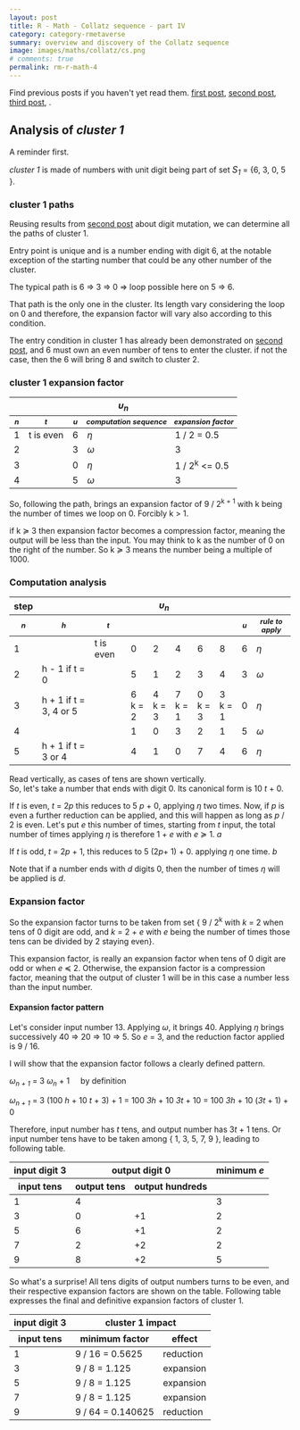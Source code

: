 ```yaml
---
layout: post
title: R - Math - Collatz sequence - part IV
category: category-rmetaverse
summary: overview and discovery of the Collatz sequence
image: images/maths/collatz/cs.png
# comments: true
permalink: rm-r-math-4
---
```


Find previous posts if you haven't yet read them. [first post](https://neonira.github.io/rm-r-math-1), [second post](https://neonira.github.io/rm-r-math-2), [third post](https://neonira.github.io/rm-r-math-3), .   

## Analysis of <cite class='kw'>cluster 1</cite>

A reminder first.  

<cite class='kw'>cluster 1</cite> is made of numbers with unit digit being part of set <cite class='kw' style='font-size:1.1em;'>S<sub>1</sub></cite> = {6, 3, 0, 5 }.

### cluster 1 paths

Reusing results from [second post](math_cs_2) about digit mutation, we can determine all the paths of cluster 1. 

Entry point is unique and is a number ending with digit 6, at the notable exception of the starting number that could be any other number of the cluster.  

The typical path is 6 &rArr; 3 &rArr; 0 &rArr; loop possible here on 5 &rArr; 6.  

That path is the only one in the cluster. Its length vary considering the loop on 0 and therefore, the expansion factor will vary also according to this condition.  

The entry condition in cluster 1 has already been demonstrated on [second post](math_cs_2), and 6 must own an even number of tens to enter the cluster. if not the case, then the 6 will bring 8 and switch to cluster 2. 


### cluster 1 expansion factor
<table>
<thead>
<tr style='font-weight:bold'>
<th colspan='5'> <cite class='kw'> &upsilon;<sub>n</sub></cite></th>
</tr>
<tr style='font-weight:bold;font-style:oblique;font-size:.8em'>
<th>n</th>
<th>t</th>
<th>u</th>
<th>computation sequence</th>
<th>expansion factor</th>
</tr>
</thead>
<tbody>
<tr>
<td>1</td>
<td>t is even</td>
<td>6</td>
<td><cite class='kw'>&eta;</cite></td>
<td>1 / 2 = 0.5</td>
</tr>
<tr>
<td>2</td>
<td></td>
<td>3</td>
<td><cite class='kw'>&omega;</cite></td>
<td>3</td>
</tr>
<tr>
<td>3</td>
<td></td>
<td>0</td>
<td><cite class='kw'>&eta;</cite></td>
<td>1 / 2<sup>k</sup> &lt;= 0.5 </td>
</tr>
<tr>
<td>4</td>
<td></td>
<td>5</td>
<td><cite class='kw'>&omega;</cite></td>
<td>3</td>
</tr>
</tbody>
</table>


So, following the path, brings an expansion factor of 9 / 2<sup>k + 1</sup> with k being the number of times we loop on 0. Forcibly k &gt; 1.  

if k &sccue; 3 then expansion factor becomes a compression factor, meaning the output will be less than the input. You may think to k as the number of 0 on the right of the number. So k &sccue; 3 means the number being a multiple of 1000.


### Computation analysis
<table>
<thead>
<tr style='font-weight:bold'>
<th>step</th>
<th colspan='9'> <cite class='kw'> &upsilon;<sub>n</sub></cite></th>
</tr>
<tr style='font-weight:bold;font-style:oblique;font-size:.8em'>
<th>n</th>
<th>h</th>
<th>t</th>
<th></th>
<th></th>
<th></th>
<th></th>
<th></th>
<th>u</th>
<th>rule to apply</th>
</tr>
</thead>
<tbody>
<tr>
<td>1</td>
<td></td>
<td>t is even</td>
<td>0</td><td>2</td><td>4</td><td>6</td><td>8</td>
<td>6</td>
<td><cite class='kw'>&eta;</cite></td>
</tr>
<tr>
<td>2</td>
<td> h - 1 if t = 0</td>
<td> </td>
<td>5</td><td>1</td><td>2</td><td>3</td><td>4</td>
<td>3</td>
<td><cite class='kw'>&omega;</cite></td>
</tr>
<tr>
<td>3</td>
<td> h + 1 if t = 3, 4 or 5</td>
<td></td>
<td>6<br>k = 2</td><td>4<br>k = 3</td><td>7<br>k = 1</td><td>0<br>k = 3</td><td>3<br>k = 1</td>
<td>0</td>
<td><cite class='kw'>&eta;</cite></td>
</tr>
<tr>
<td>4</td>
<td></td>
<td></td>
<td>1</td><td>0</td><td>3</td><td>2</td><td>1</td>
<td>5</td>
<td><cite class='kw'>&omega;</cite></td>
</tr>

<tr>
<td>5</td>
<td>h + 1 if t = 3 or 4</td>
<td></td>
<td>4</td><td>1</td><td>0</td><td>7</td><td>4</td>
<td>6</td>
<td><cite class='kw'>&eta;</cite></td>
</tr>
</tbody>
</table>

Read vertically, as cases of tens are shown vertically.  
So, let's take a number that ends with digit 0. Its canonical form is 10 <cite class='kw'>t</cite> + 0.  

If <cite class='kw'>t</cite> is even, <cite class='kw'>t</cite> = 2<cite class='kw'>p</cite> this reduces to 5 <cite class='kw'>p</cite> + 0, applying <cite class='kw'>&eta;</cite> two times. Now, if <cite class='kw'>p</cite> is even a further reduction can be applied, and this will happen as long as <cite class='kw'>p</cite> / 2 is even. Let's put <cite class='kw'>e</cite> this number of times, starting from <cite class='kw'>t</cite> input, the total number of times applying <cite class='kw'>&eta;</cite> is therefore 1 + <cite class='kw'>e</cite> with <cite class='kw'>e</cite> &sccue; 1.  <cite class='refeq'>a</cite>  

If <cite class='kw'>t</cite> is odd, <cite class='kw'>t</cite> = 2<cite class='kw'>p</cite> + 1, this reduces to 5 (2<cite class='kw'>p</cite>+ 1) + 0. applying <cite class='kw'>&eta;</cite> one time. <cite class='refeq'>b</cite>  

Note that if a number ends with <cite class='kw'>d</cite> digits 0, then the number of times <cite class='kw'>&eta;</cite> will be applied is <cite class='kw'>d</cite>. 

### Expansion factor 

So the expansion factor turns to be taken from set { 9 / 2<sup>k</sup> with <cite class='kw'>k</cite> = 2 when tens of 0 digit are odd, and <cite class='kw'>k</cite> = 2 + <cite class='kw'>e</cite> with <cite class='kw'>e</cite> being the number of times those tens can be divided by 2 staying even}.  

This expansion factor, is really an expansion factor when tens of 0 digit are odd or when <cite class='kw'>e</cite> &prcue; 2. Otherwise, the expansion factor is a compression factor, meaning that the output of cluster 1 will be in this case a number less than the input number. 

#### Expansion factor pattern

Let's consider input number 13. Applying <cite class='kw'>&omega;</cite>, it brings 40. Applying <cite class='kw'>&eta;</cite> brings successively 40 &rArr; 20 &rArr; 10 &rArr; 5. So <cite class='kw'>e</cite> = 3, and the reduction factor applied is 9 / 16. 

I will show that the expansion factor follows a clearly defined pattern. 

<cite class='kw'> &omega;<sub>n + 1</sub></cite> = 3 <cite class='kw'> &omega;<sub>n</sub></cite> + 1 &nbsp;&nbsp;&nbsp; by definition

<cite class='kw'> &omega;<sub>n + 1</sub></cite> =  3 (100 <cite class='kw'>h</cite> + 10 <cite class='kw'>t</cite> + 3) + 1 = 100 <cite class='kw'>3h</cite> + 10 <cite class='kw'>3t</cite> + 10 = 100 <cite class='kw'>3h</cite> + 10 (<cite class='kw'>3t</cite> + 1) + 0

Therefore, input number has <cite class='kw'>t</cite> tens, and output number has 3<cite class='kw'>t</cite> + 1 tens. Or input number tens have to be taken among { 1, 3, 5, 7, 9 }, leading to following table. 

<table>
<thead>
<tr>
<th>input digit 3</th>
<th colspan='2'>output digit 0</th>
<th>minimum <cite class='kw'>e</cite></th>
</tr>
<tr>
<th>input tens </th>
<th>output tens</th>
<th>output hundreds</th>
<th> </th>
</tr>
</thead>
<tbody>
<tr><td>1</td><td>4</td><td></td><td>3</td></tr>
<tr><td>3</td><td>0</td><td>+1</td><td>2</td></tr>
<tr><td>5</td><td>6</td><td>+1</td><td>2</td></tr>
<tr><td>7</td><td>2</td><td>+2</td><td>2</td></tr>
<tr><td>9</td><td>8</td><td>+2</td><td>5</td></tr>
</tbody>
</table>

So what's a surprise! All tens digits of output numbers turns to be even, and their respective expansion factors are shown on the table. Following table expresses the final and definitive expansion factors of cluster 1. 

<table>
<thead>
<tr>
<th>input digit 3</th>
<th colspan='2'>cluster 1 impact</th>
</tr>
<tr>
<th>input tens</th>
<th>minimum factor</th>
<th>effect</th>
</tr>
</thead>
<tbody>
<tr><td>1</td><td>9 / 16 = 0.5625 </td><td>reduction</td></tr>
<tr><td>3</td><td>9 / 8 = 1.125</td><td>expansion</td></tr>
<tr><td>5</td><td>9 / 8 = 1.125</td><td>expansion</td></tr>
<tr><td>7</td><td>9 / 8 = 1.125</td><td>expansion</td></tr>
<tr><td>9</td><td>9 / 64 = 0.140625</td><td>reduction</td></tr>
</tbody>
</table>








